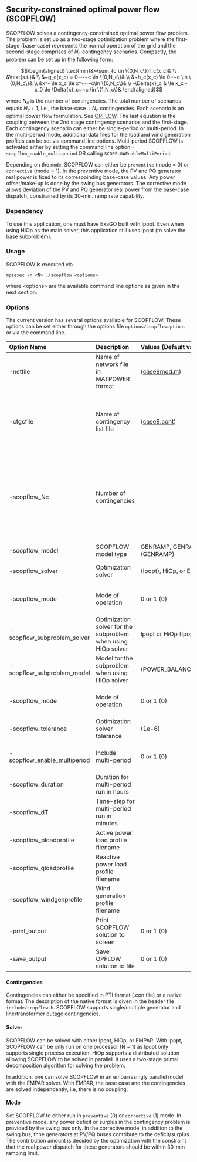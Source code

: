 ## Security-constrained optimal power flow (SCOPFLOW)
SCOPFLOW solves a contingency-constrained optimal power flow problem. The problem is set up as a two-stage optimization problem where the first-stage (base-case) represents the normal operation of the grid and the second-stage comprises of $`N_c`$ contingency scenarios. Compactly, the problem can be set up in the following form:

```math
\begin{aligned}
\text{min}&~\sum_{c \in \{0,N_c\}}f_c(x_c)& \\
&\text{s.t.}& \\
&~g_c(x_c) = 0~~~c \in \{0,N_c\}& \\
&~h_c(x_c) \le 0~~c \in \{0,N_c\}& \\
&x^- \le x_c \le x^+~~c\in \{0,N_c\}& \\
-\Delta{x}_c & \le x_c - x_0 \le \Delta{x}_c~~c \in \{1,N_c\}&
\end{aligned}
```

where $`N_c`$ is the number of contingencies. The total number of scenarios equals $`N_c + 1`$, i.e., the base-case + $`N_c`$ contingencies. Each scenario is an optimal power flow formulation. See [OPFLOW](opflow.md). The last equation is the coupling between the 2nd stage contingency scenarios and the first-stage.  Each contingency scenario can either be single-period or multi-period. In the multi-period mode, additional data files for the load and wind generation profiles can be set via command line options. Multi-period SCOPFLOW is activated either by setting the command line option `-scopflow_enable_multiperiod` OR calling `SCOPFLOWEnableMultiPeriod`.

Depending on the `mode`, SCOPFLOW can either be `preventive` (mode = 0) or `corrective` (mode = 1). In the preventive mode, the PV and PQ generator real power is fixed to its correspoinding base-case values. Any power offset/make-up is done by the swing bus generators. The corrective mode allows deviation of the PV and PQ generator real power from the base-case dispatch, constrained by its 30-min. ramp rate capability.

### Dependency
To use this application, one must have ExaGO built with Ipopt. Even when using HiOp as the main solver, this application still uses Ipopt (to solve the base subproblem).

### Usage
SCOPFLOW is executed via
```
mpiexec -n <N> ./scopflow <options>
```
where \<options\> are the available command line options as given in the next section.

### Options
The current version has several options available for SCOPFLOW. These options can be set either through the options file `options/scopflowoptions` or via the command line.

|  Option Name | Description | Values (Default value) | Compatibility |
|:-----|:----|:-----|:-----|
|-netfile| Name of network file in MATPOWER format| ([case9mod.m](../../datafiles/case9/case9mod.m))|  4096 characters max. |
|-ctgcfile| Name of contingency list file | ([case9.cont](../../datafiles/case9/case9.cont)) | 4096 characters max. Uses a native format for describing contingencies. See [scopflow.h](../../include/scopflow.h)|
|-scopflow_Nc | Number of contingencies || With this option set, SCOPFLOW will only pick up the first Nc contingencies in the contingency file. To select all contingencies, use `Nc = -1` |
|-scopflow_model | SCOPFLOW model type | GENRAMP, GENRAMPT (GENRAMP) |  |
|-scopflow_solver | Optimization solver | (Ipopt), HiOp, or EMPAR | See the note below on solvers |
|-scopflow_mode | Mode of operation | 0 or 1 (0) | See the note below on mode of operation |
|-scopflow_subproblem_solver | Optimization solver for the subproblem when using HiOp solver| Ipopt or HiOp (Ipopt) | See [opflow](opflow.md) page for description of solvers |
|-scopflow_subproblem_model | Model for the subproblem when using HiOp solver| (POWER_BALANCE_POLAR) | See [opflow](opflow.md) page for available models |
|-scopflow_mode | Mode of operation | 0 or 1 (0) | See the note below on mode of operation |
|-scopflow_tolerance|Optimization solver tolerance | (1e-6) | All solvers |
|-scopflow_enable_multiperiod | Include multi-period | 0 or 1 (0)| Only compatible with Ipopt solver |
|-scopflow_duration| Duration for multi-period run in hours| | Only when multi-period is enabled |
|-scopflow_dT| Time-step for multi-period run in minutes| | Only when multi-period is enabled |
|-scopflow_ploadprofile| Active power load profile filename| | Only when multi-period is enabled |
|-scopflow_qloadprofile| Reactive power load profile filename| | Only when multi-period is enabled |
|-scopflow_windgenprofile| Wind generation profile filename| | Only when multi-period is enabled |
|-print_output| Print SCOPFLOW solution to screen| 0 or 1 (0)| All solvers |
|-save_output| Save OPFLOW solution to file | 0 or 1 (0)| All solvers |

#### Contingencies 
Contingencies can either be specified in PTI format (.con file) or a native format. The description of the native format is given in the header file `include/scopflow.h`. SCOPFLOW supports single/multiple generator and line/transformer outage contingencies.

#### Solver
SCOPFLOW can be solved with either Ipopt, HiOp, or EMPAR. With Ipopt, SCOPFLOW can be only run on one processor (N = 1) as Ipopt only supports single process execution. HiOp supports a distributed solution allowing SCOPFLOW to be solved in parallel. It uses a two-stage primal decomposition algorithm for solving the problem. 

In addition, one can solve SCOPFLOW in an embarrasingly parallel model with the EMPAR solver. With EMPAR, the base case and the contingencies are solved independently, i.e, there is no coupling.

#### Mode
Set SCOPFLOW to either run in `preventive` (0) or `corrective` (1) mode. In preventive mode, any power deficit or surplus in the contingency problem is provided by the swing bus only. In the corrective mode, in addition to the swing bus, thhe generators at PV/PQ buses contribute to the deficit/surplus. The contribution amount is decided by the optimization with the constraint that the real power dispatch for these generators should be within 30-min ramping limit. 

